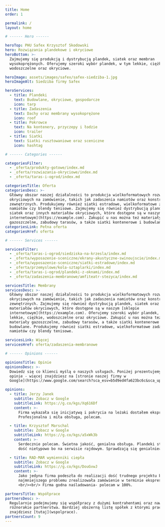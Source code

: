 ```yaml
---
title: Home
order: 1

permalink: /
layout: home

# ------ Hero ------

heroTop: PHU Safex Krzysztof Skodowski
hero: Rozwiązania plandekowe i okryciowe
heroBottom: >-
  Zajmujemy się produkcją i dystrybucją plandek, siatek oraz membran
  wysokoprężonych. Oferujemy szeroki wybór plandek, w tym lekkie, ciężkie,
  wodoszczelne oraz okryciowe.

heroImage: assets/images/safex/safex-siedziba-1.jpg
heroImageAlt: Siedziba firmy Safex

heroServices:
  - title: Plandeki
    text: Budowlane, okryciowe, gospodarcze
    icon: tarp
  - title: Zadaszenia
    text: Dachy oraz membrany wysokoprężone
    icon: roof
  - title: Pokrowce
    text: Na kontenery, przyczepy i łodzie
    icon: trailer
  - title: Siatki
    text: Siatki rusztowaniowe oraz sceniczne
    icon: hashtag

# ------ Categories ------

categoriesFilter:
  - _oferta/produkty-gotowe/index.md
  - _oferta/rozwiazania-okryciowe/index.md
  - _oferta/taras-i-ogrod/index.md

categoriesTitle: Oferta
categoriesDesc: >-
  Główny obszar naszej działalności to produkcja wielkoformatowych rozwiązań
  okryciowych na zamówienie, takich jak zadaszenia namiotów oraz konstrukcji
  zewnętrznych. Produkujemy również siatki estradowe, wielkoformatowe zadaszenia
  namiotów czy blendy tenisowe. Zajmujemy się również dystrybucją plandek,
  siatek oraz innych materiałów okryciowych, które dostępne są w naszym [sklepie
  internetowym](https://example.com). Zakupić u nas można też materiały
  gazoszczelne, zabudowy tarasów, a także siatki kontenerowe i budowlane.
categoriesLink: Pełna oferta
categoriesHref: oferta

# ------ Services ------

servicesFilter:
  - _oferta/taras-i-ogrod/siedziska-na-krzesla/index.md
  - _oferta/wyposazenie-sceniczne/ekrany-akustyczne-swinoujscie/index.md
  - _oferta/wyposazenie-sceniczne/siatki-estradowe/index.md
  - _oferta/przemyslowe/kola-sztaplarki/index.md
  - _oferta/taras-i-ogrod/plandeki-z-oknami/index.md
  - _oferta/zadaszenia-membranowe/amfiteatr-stezyca/index.md

servicesTitle: Membrany
servicesDesc: >-
  Główny obszar naszej działalności to produkcja wielkoformatowych rozwiązań
  okryciowych na zamówienie, takich jak zadaszenia namiotów oraz konstrukcji
  zewnętrznych. Zajmujemy się również dystrybucją plandek, siatek oraz innych
  materiałów okryciowych, które dostępne są w naszym [sklepie
  internetowym](https://example.com). Oferujemy szeroki wybór plandek, w tym
  lekkie, ciężkie, wodoszczelne oraz okryciowe. Zakupić u nas można też
  materiały gazoszczelne, zabudowy tarasów, a także siatki kontenerowe i
  budowlane. Produkujemy również siatki estradowe, wielkoformatowe zadaszenia
  namiotów czy blendy tenisowe.

servicesLink: Więcej
servicesHref: oferta/zadaszenia-membranowe

# ------ Opinions ------

opinionsTitle: Opinie
opinionsDesc: >-
  Dowiedz się co klienci myślą o naszych usługach. Poniżej prezentujemy wybrane
  opinie - więcej znajdziesz na [stronie naszej firmy w
  Google](https://www.google.com/search?sca_esv=b5d9ed4fa623bc6c&sca_upv=1&sxsrf=ADLYWIIwQLrkwXcj9NF7cdvSGU8rP4kj2w:1720706091969&q=Safex+Krzysztof+Skodowski&uds=ADvngMhHq1oyrjqgzTPs4rn6cgVrsjj0gjCL_KWVE4d8C34hMEEJK4w5IPAWR0RDlbf65WbLv5uxEk9I8i1om3OPNiJo2-jauXwaImQH-UQQmCxnaY0Nz_5UACVKVwVzDw7sgtLsjdWD&si=ACC90nzcy7sviKw0NTZoUBUzhQehr3jouizIrVSf6avWI23m1QV78HLqkp9olYQsnkiCpCti2JmAJrTcVLZyvJ_E7DcKpH1fPlhsT6VHHoTOAL09HqYWG8k%3D&sa=X&ved=2ahUKEwinq__akZ-HAxWMS_EDHewIBlwQ3PALegQIFBAE&biw=1920&bih=1047&dpr=1).

opinions:
  - title: Jerzy Janek
    subtitle: Zobacz w Google
    subtitleLink: https://g.co/kgs/Xq616Df
    content: >-
      Firma wykazała się inicjatywą i pokrycia na leżaki dostałem ekspresowo.
      Profesjonalna i miła obsługa, polecam.

  - title: Krzysztof Marschal
    subtitle: Zobacz w Google
    subtitleLink: https://g.co/kgs/a5xWk3b
    content: >-
      Serdecznie polecam. Świetna jakość, genialna obsługa. Plandeki stosujemy
      dość nietypowo bo na serwisie rajdowym. Sprawdzają się genialnie👍

  - title: RAD-MAR wymienniki ciepła
    subtitle: Zobacz w Google
    subtitleLink: https://g.co/kgs/DouGvwJ
    content: >-
      Jako jedyna firma podeszła do realizacji dość trudnego projektu bez
      najmniejszego problemu zrealizowała zamówienie w terminie ekspresowym.
      <br/><br/> Firma godna naśladowania- polecam w 100%.

partnersTitle: Współprace
partnersDesc: >-
  Regularnie podejmujemy się współpracy z dużymi kontrahentami oraz nawiązujemy
  różnorakie partnerstwa. Bardziej obszerną listę spółek z którymi pracowaliśmy
  znajdziesz [tutaj](wspolprace).
partnersCount: 9
---
```

